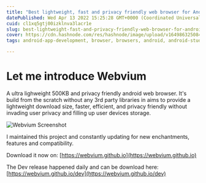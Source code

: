 ```yaml
---
title: "Best lightweight, fast and privacy friendly web browser for Android You Must Try."
datePublished: Wed Apr 13 2022 15:25:28 GMT+0000 (Coordinated Universal Time)
cuid: cl1xq5gtj00izklnva3lacr1e
slug: best-lightweight-fast-and-privacy-friendly-web-browser-for-android-you-must-try
cover: https://cdn.hashnode.com/res/hashnode/image/upload/v1649863250843/DLPi3eJ0R.jpg
tags: android-app-development, browser, browsers, android, android-studio

---
```


# Let me introduce Webvium

A ultra lighweight 500KB and privacy friendly android web browser. It's build from the scratch without any 3rd party libraries in aims to provide a lightweight download size, faster, efficient, and privacy friendly without invading user privacy and filling up user devices storage.


![Webvium Screenshot](https://cdn.hashnode.com/res/hashnode/image/upload/v1649863343543/DnOdXfXXE.jpg)

I maintained this project and constantly updating for new enchantments, features and compatibility. 

Download it now on: [https://webvium.github.io](https://webvium.github.io)

The Dev release happened daily and can be download here: [https://webvium.github.io/dev](https://webvium.github.io/dev)
